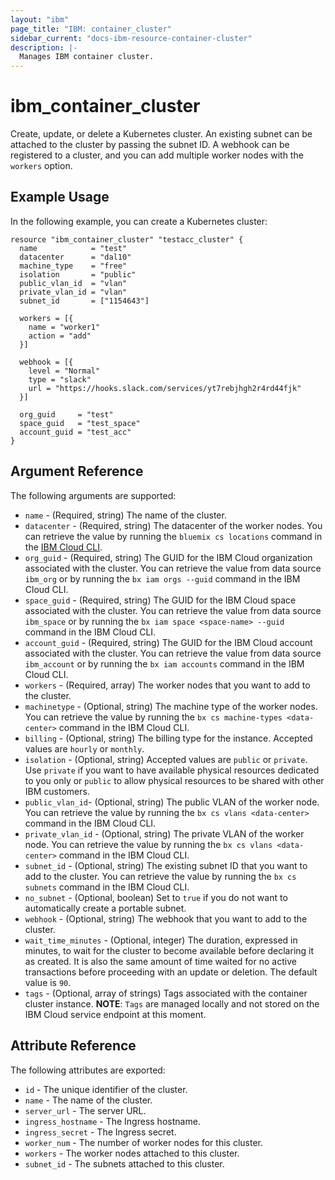 ```yaml
---
layout: "ibm"
page_title: "IBM: container_cluster"
sidebar_current: "docs-ibm-resource-container-cluster"
description: |-
  Manages IBM container cluster.
---
```


# ibm\_container_cluster

Create, update, or delete a Kubernetes cluster. An existing subnet can be attached to the cluster by passing the subnet ID. A webhook can be registered to a cluster, and you can add multiple worker nodes with the `workers` option.

## Example Usage

In the following example, you can create a Kubernetes cluster:

```hcl
resource "ibm_container_cluster" "testacc_cluster" {
  name            = "test"
  datacenter      = "dal10"
  machine_type    = "free"
  isolation       = "public"
  public_vlan_id  = "vlan"
  private_vlan_id = "vlan"
  subnet_id       = ["1154643"]

  workers = [{
    name = "worker1"
    action = "add"
  }]

  webhook = [{
    level = "Normal"
    type = "slack"
    url = "https://hooks.slack.com/services/yt7rebjhgh2r4rd44fjk"
  }]

  org_guid     = "test"
  space_guid   = "test_space"
  account_guid = "test_acc"
}
```

## Argument Reference

The following arguments are supported:

* `name` - (Required, string) The name of the cluster.
* `datacenter` - (Required, string)  The datacenter of the worker nodes. You can retrieve the value by running the `bluemix cs locations` command in the [IBM Cloud CLI](https://console.bluemix.net/docs/cli/reference/bluemix_cli/get_started.html#getting-started).
* `org_guid` - (Required, string) The GUID for the IBM Cloud organization associated with the cluster. You can retrieve the value from data source `ibm_org` or by running the `bx iam orgs --guid` command in the IBM Cloud CLI.
* `space_guid` - (Required, string) The GUID for the IBM Cloud space associated with the cluster. You can retrieve the value from data source `ibm_space` or by running the `bx iam space <space-name> --guid` command in the IBM Cloud CLI.
* `account_guid` - (Required, string) The GUID for the IBM Cloud account associated with the cluster. You can retrieve the value from data source `ibm_account` or by running the `bx iam accounts` command in the IBM Cloud CLI.
* `workers` - (Required, array) The worker nodes that you want to add to the cluster.
* `machinetype` - (Optional, string) The machine type of the worker nodes. You can retrieve the value by running the `bx cs machine-types <data-center>` command in the IBM Cloud CLI.
* `billing` - (Optional, string) The billing type for the instance. Accepted values are `hourly` or `monthly`.
* `isolation` - (Optional, string) Accepted values are `public` or `private`. Use `private` if you want to have available physical resources dedicated to you only or `public` to allow physical resources to be shared with other IBM customers.
* `public_vlan_id`- (Optional, string) The public VLAN of the worker node. You can retrieve the value by running the `bx cs vlans <data-center>` command in the IBM Cloud CLI.
* `private_vlan_id` - (Optional, string) The private VLAN of the worker node. You can retrieve the value by running the `bx cs vlans <data-center>` command in the IBM Cloud CLI.
* `subnet_id` - (Optional, string) The existing subnet ID that you want to add to the cluster. You can retrieve the value by running the `bx cs subnets` command in the IBM Cloud CLI.
* `no_subnet` - (Optional, boolean) Set to `true` if you do not want to automatically create a portable subnet.
* `webhook` - (Optional, string) The webhook that you want to add to the cluster.
* `wait_time_minutes` - (Optional, integer) The duration, expressed in minutes, to wait for the cluster to become available before declaring it as created. It is also the same amount of time waited for no active transactions before proceeding with an update or deletion. The default value is `90`.
* `tags` - (Optional, array of strings) Tags associated with the container cluster instance.
  **NOTE**: `Tags` are managed locally and not stored on the IBM Cloud service endpoint at this moment.

## Attribute Reference

The following attributes are exported:

* `id` - The unique identifier of the cluster.
* `name` - The name of the cluster.
* `server_url` - The server URL.
* `ingress_hostname` - The Ingress hostname.
* `ingress_secret` - The Ingress secret.
* `worker_num` - The number of worker nodes for this cluster.
* `workers` - The worker nodes attached to this cluster.
* `subnet_id` - The subnets attached to this cluster.
